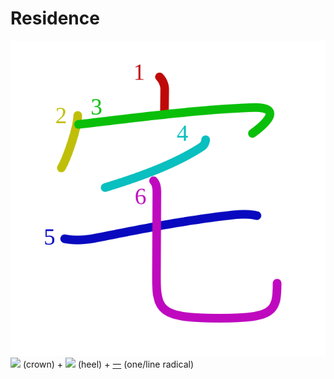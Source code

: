 # Residence
![5b85](../kanji-colorize/5b85.svg)
![](http://www.kanjidamage.com/assets/radsmall/crown-8ef5ecce0608dafcb65383fca482342b426aa51393f24254287b0012d7fff3bc.jpg) (crown) + ![](http://www.kanjidamage.com/assets/radsmall/heel-0acd8a2dcfb8f1e2c1176988930304ca2068274380df008fc4d05b4e6f6332c2.jpg) (heel) + [一](../../Vocabulary/一.md) (one/line radical)